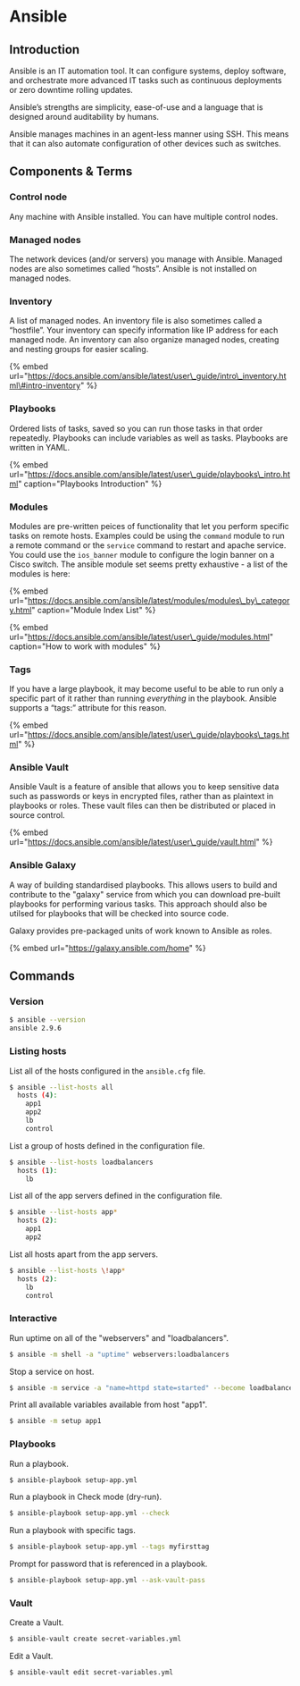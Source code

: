 # Ansible

## Introduction

Ansible is an IT automation tool. It can configure systems, deploy software, and orchestrate more advanced IT tasks such as continuous deployments or zero downtime rolling updates.

Ansible’s strengths are simplicity, ease-of-use and a language that is designed around auditability by humans.

Ansible manages machines in an agent-less manner using SSH.  This means that it can also automate configuration of other devices such as switches.

## Components & Terms

### Control node

Any machine with Ansible installed.  You can have multiple control nodes.

### Managed nodes

The network devices \(and/or servers\) you manage with Ansible. Managed nodes are also sometimes called “hosts”. Ansible is not installed on managed nodes.

### Inventory

A list of managed nodes. An inventory file is also sometimes called a “hostfile”. Your inventory can specify information like IP address for each managed node. An inventory can also organize managed nodes, creating and nesting groups for easier scaling. 

{% embed url="https://docs.ansible.com/ansible/latest/user\_guide/intro\_inventory.html\#intro-inventory" %}

### Playbooks

Ordered lists of tasks, saved so you can run those tasks in that order repeatedly. Playbooks can include variables as well as tasks. Playbooks are written in YAML.

{% embed url="https://docs.ansible.com/ansible/latest/user\_guide/playbooks\_intro.html" caption="Playbooks Introduction" %}

### Modules

Modules are pre-written peices of functionality that let you perform specific tasks on remote hosts.  Examples could be using the `command` module to run a remote command or the `service` command to restart and apache service.  You could use the `ios_banner` module to configure the login banner on a Cisco switch.   The ansible module set seems pretty exhaustive - a list of the modules is here:

{% embed url="https://docs.ansible.com/ansible/latest/modules/modules\_by\_category.html" caption="Module Index List" %}

{% embed url="https://docs.ansible.com/ansible/latest/user\_guide/modules.html" caption="How to work with modules" %}

### Tags

If you have a large playbook, it may become useful to be able to run only a specific part of it rather than running _everything_ in the playbook. Ansible supports a “tags:” attribute for this reason.

{% embed url="https://docs.ansible.com/ansible/latest/user\_guide/playbooks\_tags.html" %}

### Ansible Vault

Ansible Vault is a feature of ansible that allows you to keep sensitive data such as passwords or keys in encrypted files, rather than as plaintext in playbooks or roles. These vault files can then be distributed or placed in source control.

{% embed url="https://docs.ansible.com/ansible/latest/user\_guide/vault.html" %}

### Ansible Galaxy

A way of building standardised playbooks.  This allows users to build and contribute to the "galaxy" service from which you can download pre-built playbooks for performing various tasks.  This approach should also be utilsed for playbooks that will be checked into source code.

Galaxy provides pre-packaged units of work known to Ansible as roles.

{% embed url="https://galaxy.ansible.com/home" %}

## Commands

### Version

```bash
$ ansible --version
ansible 2.9.6
```

### Listing hosts

List all of the hosts configured in the `ansible.cfg` file.

```bash
$ ansible --list-hosts all
  hosts (4):
    app1
    app2
    lb
    control
```

List a group of hosts defined in the configuration file.

```bash
$ ansible --list-hosts loadbalancers
  hosts (1):
    lb
```

List all of the app servers defined in the configuration file.

```bash
$ ansible --list-hosts app*
  hosts (2):
    app1
    app2
```

List all hosts apart from the app servers.

```bash
$ ansible --list-hosts \!app*
  hosts (2):
    lb
    control
```

### Interactive

Run uptime on all of the "webservers" and "loadbalancers".

```bash
$ ansible -m shell -a "uptime" webservers:loadbalancers
```

Stop a service on host.

```bash
$ ansible -m service -a "name=httpd state=started" --become loadbalancers
```

Print all available variables available from host "app1".

```bash
$ ansible -m setup app1
```

### Playbooks

Run a playbook.

```bash
$ ansible-playbook setup-app.yml
```

Run a playbook in Check mode \(dry-run\).

```bash
$ ansible-playbook setup-app.yml --check
```

Run a playbook with specific tags.

```bash
$ ansible-playbook setup-app.yml --tags myfirsttag
```

Prompt for password that is referenced in a playbook.

```bash
$ ansible-playbook setup-app.yml --ask-vault-pass
```

### Vault

Create a Vault.

```bash
$ ansible-vault create secret-variables.yml
```

Edit a Vault.

```bash
$ ansible-vault edit secret-variables.yml
```

